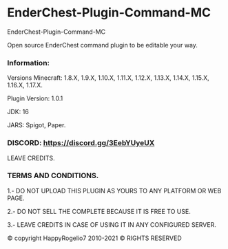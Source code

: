 # EnderChest-Plugin-Command-MC
EnderChest-Plugin-Command-MC

Open source EnderChest command plugin to be editable your way.

### Information:
Versions Minecraft: 1.8.X, 1.9.X, 1.10.X, 1.11.X, 1.12.X, 1.13.X, 1.14.X, 1.15.X, 1.16.X, 1.17.X.

Plugin Version: 1.0.1

JDK: 16

JARS: Spigot, Paper.

### DISCORD: https://discord.gg/3EebYUyeUX

LEAVE CREDITS.

### TERMS AND CONDITIONS.

1.- DO NOT UPLOAD THIS PLUGIN AS YOURS TO ANY PLATFORM OR WEB PAGE.

2.- DO NOT SELL THE COMPLETE BECAUSE IT IS FREE TO USE.

3.- LEAVE CREDITS IN CASE OF USING IT IN ANY CONFIGURED SERVER.

© copyright HappyRogelio7 2010-2021 ©
RIGHTS RESERVED

